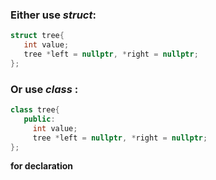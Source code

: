 ### Either use _struct_:
```cpp
struct tree{
   int value;
   tree *left = nullptr, *right = nullptr;
};
```

### Or use _class_ :

```cpp
class tree{
   public:
     int value;
     tree *left = nullptr, *right = nullptr;
};
```
**for declaration**
